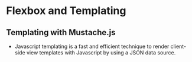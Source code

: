 # Flexbox and Templating

## Templating with Mustache.js 

* Javascript templating is a fast and efficient technique to render client-side view templates with Javascript by using a JSON data source.


